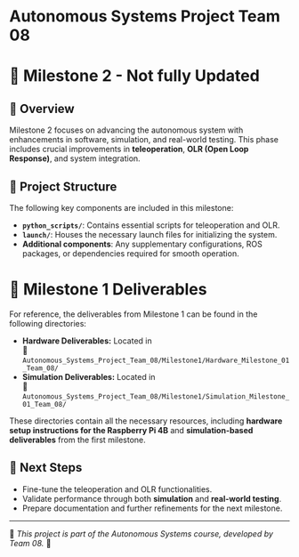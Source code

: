 # Autonomous Systems Project Team 08

# 🚀 Milestone 2 - Not fully Updated 

## 📌 Overview
Milestone 2 focuses on advancing the autonomous system with enhancements in software, simulation, and real-world testing. This phase includes crucial improvements in **teleoperation**, **OLR (Open Loop Response)**, and system integration.

## 📁 Project Structure
The following key components are included in this milestone:

- **`python_scripts/`**: Contains essential scripts for teleoperation and OLR.
- **`launch/`**: Houses the necessary launch files for initializing the system.
- **Additional components**: Any supplementary configurations, ROS packages, or dependencies required for smooth operation.

# 📜 Milestone 1 Deliverables
For reference, the deliverables from Milestone 1 can be found in the following directories:

- **Hardware Deliverables:** Located in  
  📂 `Autonomous_Systems_Project_Team_08/Milestone1/Hardware_Milestone_01_Team_08/`
- **Simulation Deliverables:** Located in  
  📂 `Autonomous_Systems_Project_Team_08/Milestone1/Simulation_Milestone_01_Team_08/`

These directories contain all the necessary resources, including **hardware setup instructions for the Raspberry Pi 4B** and **simulation-based deliverables** from the first milestone.

## 📌 Next Steps
- Fine-tune the teleoperation and OLR functionalities.
- Validate performance through both **simulation** and **real-world testing**.
- Prepare documentation and further refinements for the next milestone.

---
📌 *This project is part of the Autonomous Systems course, developed by Team 08.* 🚀

